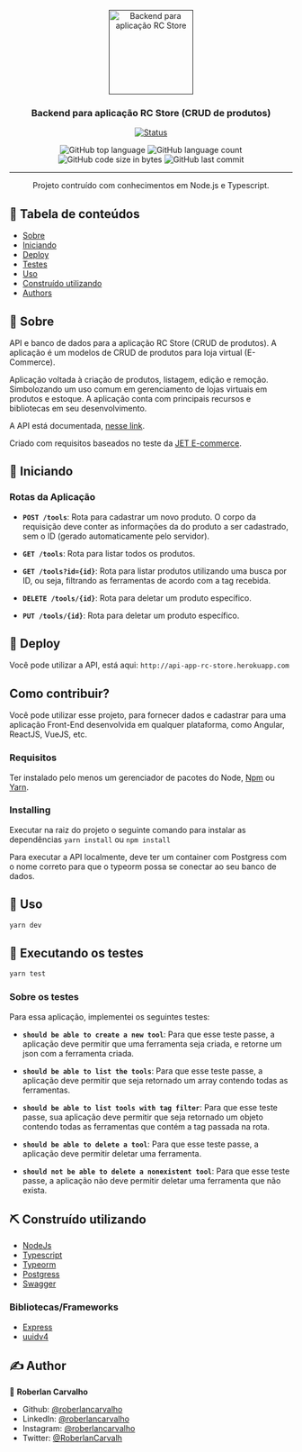 <p align="center">
  <a href="" rel="noopener">
 <img width=150px height=150px src="https://image.flaticon.com/icons/svg/912/912633.svg" alt="Backend para aplicação RC Store"></a>
</p>

<h3 align="center">Backend para aplicação RC Store (CRUD de produtos)</h3>

<div align="center">

[![Status](https://img.shields.io/badge/status-active-success.svg)]()

  <img alt="GitHub top language" src="https://img.shields.io/github/languages/top/roberlancarvalho/rcstore_backend">
  
  <img alt="GitHub language count" src="https://img.shields.io/github/languages/count/roberlancarvalho/rcstore_backend">
  
  <img alt="GitHub code size in bytes" src="https://img.shields.io/github/languages/code-size/roberlancarvalho/rcstore_backend">
  
  <img alt="GitHub last commit" src="https://img.shields.io/github/last-commit/roberlancarvalho/rcstore_backend">

</div>

---

<p align="center"> Projeto contruído com conhecimentos em Node.js e Typescript. 
   <br>
</p>

## 📝 Tabela de conteúdos

- [Sobre](#about)
- [Iniciando](#getting_started)
- [Deploy](#deploy)
- [Testes](#tests)
- [Uso](#usage)
- [Construído utilizando](#built_using)
- [Authors](#authors)

## 🧐 Sobre <a name = "about"></a>

API e banco de dados para a aplicação RC Store (CRUD de produtos). A aplicação é um modelos de CRUD de produtos para loja virtual (E-Commerce).

Aplicação voltada à criação de produtos, listagem, edição e remoção. Simbolozando um uso comum em gerenciamento de lojas virtuais em produtos e estoque.
A aplicação conta com principais recursos e bibliotecas em seu desenvolvimento. 

A API está documentada, [nesse link](https://app.swaggerhub.com/apis/roberlancarvalho).

Criado com requisitos baseados no teste da [JET E-commerce](https://www.jetecommerce.com.br/).

## 🏁 Iniciando <a name = "getting_started"></a>

### Rotas da Aplicação

- **`POST /tools`**: Rota para cadastrar um novo produto. O corpo da requisição deve conter as informações da do produto a ser cadastrado, sem o ID (gerado automaticamente pelo servidor).

- **`GET /tools`**: Rota para listar todos os produtos.

- **`GET /tools?id={id}`**: Rota para listar produtos utilizando uma busca por ID, ou seja, filtrando as ferramentas de acordo com a tag recebida.

- **`DELETE /tools/{id}`**: Rota para deletar um produto específico.

- **`PUT /tools/{id}`**: Rota para deletar um produto específico.

## 🚀 Deploy<a name = "deploy"></a>

Você pode utilizar a API, está aqui: `http://api-app-rc-store.herokuapp.com`

## Como contribuir?

Você pode utilizar esse projeto, para fornecer dados e cadastrar para uma aplicação Front-End desenvolvida em qualquer plataforma, como Angular, ReactJS, VueJS, etc.

### Requisitos

Ter instalado pelo menos um gerenciador de pacotes do Node, [Npm](https://www.npmjs.com/) ou [Yarn](https://yarnpkg.com/).

### Installing

Executar na raiz do projeto o seguinte comando para instalar as dependências `yarn install` ou `npm install`

Para executar a API localmente, deve ter um container com Postgress com o nome correto para que o typeorm possa se conectar ao seu banco de dados.

## 🎈 Uso <a name="usage"></a>

```sh
yarn dev
```

## 🔧 Executando os testes <a name = "tests"></a>

```sh
yarn test
```

### Sobre os testes

Para essa aplicação, implementei os seguintes testes:

- **`should be able to create a new tool`**: Para que esse teste passe, a aplicação deve permitir que uma ferramenta seja criada, e retorne um json com a ferramenta criada.

- **`should be able to list the tools`**: Para que esse teste passe, a aplicação deve permitir que seja retornado um array contendo todas as ferramentas.

- **`should be able to list tools with tag filter`**: Para que esse teste passe, sua aplicação deve permitir que seja retornado um objeto contendo todas as ferramentas que contém a tag passada na rota.

- **`should be able to delete a tool`**: Para que esse teste passe, a aplicação deve permitir deletar uma ferramenta.

- **`should not be able to delete a nonexistent tool`**: Para que esse teste passe, a aplicação não deve permitir deletar uma ferramenta que não exista.

## ⛏️ Construído utilizando <a name = "built_using"></a>

- [NodeJs](https://nodejs.org/en/)
- [Typescript](https://www.typescriptlang.org/)
- [Typeorm](https://typeorm.io/#/)
- [Postgress](https://www.postgresql.org/)
- [Swagger](https://swagger.io/)

### Bibliotecas/Frameworks

- [Express](https://expressjs.com/)
- [uuidv4](https://www.npmjs.com/package/uuidv4)

## ✍️ Author <a name = "author"></a>

👤 **Roberlan Carvalho**

- Github: [@roberlancarvalho](https://github.com/roberlancarvalho)
- LinkedIn: [@roberlancarvalho](https://linkedin.com/in/roberlancarvalho)
- Instagram: [@roberlancarvalho](https://instagram.com/roberlancarvalho)
- Twitter: [@RoberlanCarvalh](https://twitter.com/roberlancarvalh)
